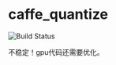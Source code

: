 # caffe_quantize
![Build Status](https://builds.apache.org/static/324b44f3/images/48x48/red_anime.gif)

不稳定！gpu代码还需要优化。
